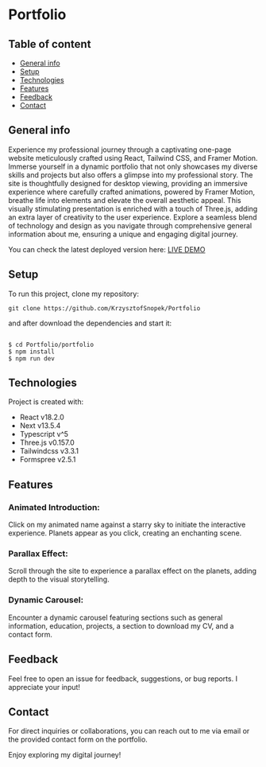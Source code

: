 # Portfolio

## Table of content
* [General info](#general-info)
* [Setup](#setup)
* [Technologies](#technologies)
* [Features](#features)
* [Feedback](#feedback)
* [Contact](#contact)

## General info

Experience my professional journey through a captivating one-page website meticulously crafted using React, Tailwind CSS, and Framer Motion. Immerse yourself in a dynamic portfolio that not only showcases my diverse skills and projects but also offers a glimpse into my professional story. The site is thoughtfully designed for desktop viewing, providing an immersive experience where carefully crafted animations, powered by Framer Motion, breathe life into elements and elevate the overall aesthetic appeal. This visually stimulating presentation is enriched with a touch of Three.js, adding an extra layer of creativity to the user experience. Explore a seamless blend of technology and design as you navigate through comprehensive general information about me, ensuring a unique and engaging digital journey.

You can check the latest deployed version here:
[LIVE DEMO](https://krzysztofsnopek.vercel.app/)

## Setup
To run this project, clone my repository:

```
git clone https://github.com/KrzysztofSnopek/Portfolio
```

and after download the dependencies and start it:

```

$ cd Portfolio/portfolio
$ npm install
$ npm run dev

```

## Technologies

Project is created with:
* React v18.2.0
* Next v13.5.4
* Typescript v^5
* Three.js v0.157.0
* Tailwindcss v3.3.1
* Formspree v2.5.1

## Features

### Animated Introduction:
Click on my animated name against a starry sky to initiate the interactive experience.
Planets appear as you click, creating an enchanting scene.
### Parallax Effect:
Scroll through the site to experience a parallax effect on the planets, adding depth to the visual storytelling.
### Dynamic Carousel:
Encounter a dynamic carousel featuring sections such as general information, education, projects, a section to download my CV, and a contact form.

## Feedback
Feel free to open an issue for feedback, suggestions, or bug reports. I appreciate your input!

## Contact
For direct inquiries or collaborations, you can reach out to me via email or the provided contact form on the portfolio.

Enjoy exploring my digital journey!

